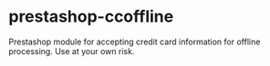 prestashop-ccoffline
====================

Prestashop module for accepting credit card information for offline processing. Use at your own risk.
